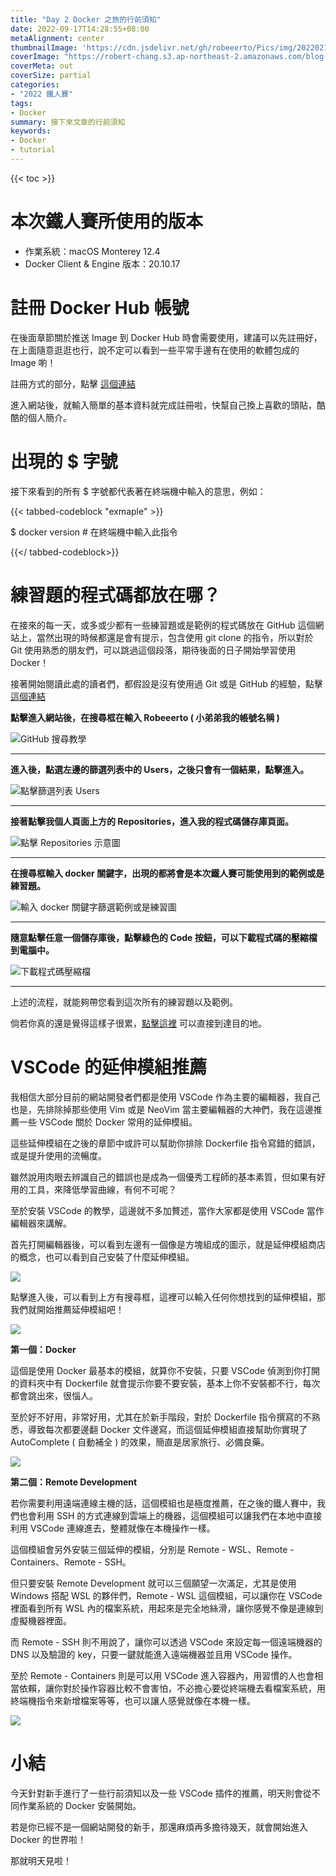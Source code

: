 ```yaml
---
title: "Day 2 Docker 之旅的行前須知"
date: 2022-09-17T14:28:55+08:00
metaAlignment: center
thumbnailImage: 'https://cdn.jsdelivr.net/gh/robeeerto/Pics/img/202202161656501.png'
coverImage: "https://robert-chang.s3.ap-northeast-2.amazonaws.com/blog-images/5dxen.jpg"
coverMeta: out
coverSize: partial
categories:
- "2022 鐵人賽"
tags:
- Docker
summary: 接下來文章的行前須知
keywords:
- Docker
- tutorial
---
```


{{< toc >}}

# 本次鐵人賽所使用的版本

- 作業系統：macOS Monterey 12.4
- Docker Client & Engine 版本：20.10.17


# 註冊 Docker Hub 帳號

在後面章節關於推送 Image 到 Docker Hub 時會需要使用，建議可以先註冊好，在上面隨意逛逛也行，說不定可以看到一些平常手邊有在使用的軟體包成的 Image 喲！

註冊方式的部分，點擊 [這個連結](https://hub.docker.com/)

進入網站後，就輸入簡單的基本資料就完成註冊啦，快幫自己換上喜歡的頭貼，酷酷的個人簡介。

# 出現的 $ 字號

接下來看到的所有 $ 字號都代表著在終端機中輸入的意思，例如：

{{< tabbed-codeblock "exmaple" >}}
<!-- tab bash -->
$ docker version # 在終端機中輸入此指令
<!-- endtab -->
{{</ tabbed-codeblock>}}

# 練習題的程式碼都放在哪？

在接來的每一天，或多或少都有一些練習題或是範例的程式碼放在 GitHub 這個網站上，當然出現的時候都還是會有提示，包含使用 git clone 的指令，所以對於 Git 使用熟悉的朋友們，可以跳過這個段落，期待後面的日子開始學習使用 Docker！

接著開始閱讀此處的讀者們，都假設是沒有使用過 Git 或是 GitHub 的經驗，點擊 [這個連結](https://github.com/)

**點擊進入網站後，在搜尋框在輸入 Robeeerto ( 小弟弟我的帳號名稱 )**

![GitHub 搜尋教學
](https://robert-chang.s3.ap-northeast-2.amazonaws.com/blog-images/xc0vf.png)

---

**進入後，點選左邊的篩選列表中的 Users，之後只會有一個結果，點擊進入。**

![點擊篩選列表 Users
](https://robert-chang.s3.ap-northeast-2.amazonaws.com/blog-images/d7x0z.png)

---

**接著點擊我個人頁面上方的 Repositories，進入我的程式碼儲存庫頁面。**

![點擊 Repositories 示意圖
](https://robert-chang.s3.ap-northeast-2.amazonaws.com/blog-images/7cm3e.png)

---

**在搜尋框輸入 docker 關鍵字，出現的都將會是本次鐵人賽可能使用到的範例或是練習題。**

![輸入 docker 關鍵字篩選範例或是練習圖
](https://robert-chang.s3.ap-northeast-2.amazonaws.com/blog-images/iuz79.png)

---

**隨意點擊任意一個儲存庫後，點擊綠色的 Code 按鈕，可以下載程式碼的壓縮檔到電腦中。**

![下載程式碼壓縮檔
](https://robert-chang.s3.ap-northeast-2.amazonaws.com/blog-images/y4w44.png)

---

上述的流程，就能夠帶您看到這次所有的練習題以及範例。

倘若你真的還是覺得這樣子很累，[點擊這裡](https://github.com/Robeeerto?tab=repositories&q=docker) 可以直接到達目的地。

# VSCode 的延伸模組推薦

我相信大部分目前的網站開發者們都是使用 VSCode 作為主要的編輯器，我自己也是，先排除掉那些使用 Vim 或是 NeoVim 當主要編輯器的大神們，我在這邊推薦一些 VSCode 關於 Docker 常用的延伸模組。

這些延伸模組在之後的章節中或許可以幫助你排除 Dockerfile 指令寫錯的錯誤，或是提升使用的流暢度。

雖然說用肉眼去辨識自己的錯誤也是成為一個優秀工程師的基本素質，但如果有好用的工具，來降低學習曲線，有何不可呢？

至於安裝 VSCode 的教學，這邊就不多加贅述，當作大家都是使用 VSCode 當作編輯器來講解。

首先打開編輯器後，可以看到左邊有一個像是方塊組成的圖示，就是延伸模組商店的概念，也可以看到自己安裝了什麼延伸模組。

![](https://robert-chang.s3.ap-northeast-2.amazonaws.com/blog-images/e2csg.png)

點擊進入後，可以看到上方有搜尋框，這裡可以輸入任何你想找到的延伸模組，那我們就開始推薦延伸模組吧！

![](https://robert-chang.s3.ap-northeast-2.amazonaws.com/blog-images/auw26.png)

**第一個：Docker**

這個是使用 Docker 最基本的模組，就算你不安裝，只要 VSCode 偵測到你打開的資料夾中有 Dockerfile 就會提示你要不要安裝，基本上你不安裝都不行，每次都會跳出來，很惱人。

至於好不好用，非常好用，尤其在於新手階段，對於 Dockerfile 指令撰寫的不熟悉，導致每次都要邊翻 Docker 文件邊寫，而這個延伸模組直接幫助你實現了 AutoComplete ( 自動補全 ) 的效果，簡直是居家旅行、必備良藥。

![](https://robert-chang.s3.ap-northeast-2.amazonaws.com/blog-images/15etq.png)

**第二個：Remote Development**

若你需要利用遠端連線主機的話，這個模組也是極度推薦，在之後的鐵人賽中，我們也會利用 SSH 的方式連線到雲端上的機器，這個模組可以讓我們在本地中直接利用 VSCode 連線進去，整體就像在本機操作一樣。

這個模組會另外安裝三個延伸的模組，分別是 Remote - WSL、Remote - Containers、Remote - SSH。

但只要安裝 Remote Development 就可以三個願望一次滿足，尤其是使用 Windows 搭配 WSL 的夥伴們，Remote - WSL 這個模組，可以讓你在 VSCode 裡面看到所有 WSL 內的檔案系統，用起來是完全地絲滑，讓你感覺不像是連線到虛擬機器裡面。

而 Remote - SSH 則不用說了，讓你可以透過 VSCode 來設定每一個遠端機器的 DNS 以及驗證的 key，只要一鍵就能進入遠端機器並且用 VSCode 操作。

至於 Remote - Containers 則是可以用 VSCode 進入容器內，用習慣的人也會相當依賴，讓你對於操作容器比較不會害怕，不必擔心要從終端機去看檔案系統，用終端機指令來新增檔案等等，也可以讓人感覺就像在本機一樣。

![](https://robert-chang.s3.ap-northeast-2.amazonaws.com/blog-images/j71go.png)

# 小結

今天針對新手進行了一些行前須知以及一些 VSCode 插件的推薦，明天則會從不同作業系統的 Docker 安裝開始。

若是你已經不是一個網站開發的新手，那還麻煩再多擔待幾天，就會開始進入 Docker 的世界啦！

那就明天見啦！